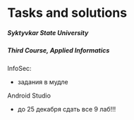 # Tasks and solutions
##### Syktyvkar State University
##### Third Course, Applied Informatics<br>

InfoSec:
- задания в мудле

Android Studio
- до 25 декабря сдать все 9 лаб!!!
